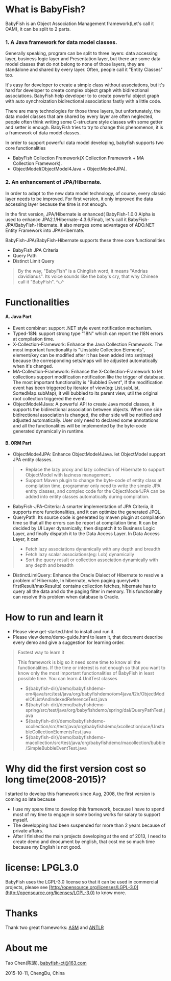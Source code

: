 # What is BabyFish?

BabyFish is an Object Association Management framework(Let's call it OAM), it can be split to 2 parts. 

### 1. A Java framework for data model classes.

Generally speaking, program can be split to three layers: data accessing layer, business logic layer and Presentation layer, but there are some data model classes that do not belong to none of those layers, they are standalone and shared by every layer. Often, people call it "Entity Classes" too.

It's easy for developer to create a simple class without associations, but it's hard for developer to create complex object graph with bidirectional associations. BabyFish help developer to to create powerful object graph with auto synchroization bidirectional associations fastly with a little code. 

There are many technologies for those three layers, but unfortunately, the data model classes that are shared by every layer are often neglected, people often think writing some C-structure style classes with some getter and setter is enough. BabyFish tries to try to change this phenomenon, it is a framework of data model classes.

In order to support powerful data model developing, babyfish supports two core functionalities

* BabyFish Collection Framework(X Collection Framework + MA Collection Framework).
* ObjectModel(ObjectModel4Java + ObjectMode4JPA).

### 2. An enhancement of JPA/Hibernate.

In order to adapt to the new data model technology, of course, every classic layer needs to be improved. For first version, it only improved the data accessing layer because the time is not enough.

In the first version, JPA/Hibernate is enhanced( BabyFish-1.0.0 Alpha is used to enhance JPA2.1/Hibernate-4.3.6.Final), let's call it BabyFish-JPA/BabyFish-Hibernate. it also merges some advantages of ADO.NET Entity Framework into JPA/Hibernate.

BabyFish-JPA/BabyFish-Hibernate supports these three core functionalities

* BabyFish JPA Criteria
* Query Path
* Distinct Limit Query

> By the way, "BabyFish" is a Chinglish word, it means "Andrias davidianus". Its voice sounds like the baby's cry, that why Chinese call it "BabyFish". ^ω^

# Functionalities
#### A. Java Part
* Event combiner: support .NET style event notification mechanism.
* Typed-18N: support strong type "18N" which can report the I18N errors at compilation time.
* X-Collection-Framework: Enhance the Java Collection Framework. The most important functionality is "Unstable Collection Elements", element/key can be modified after it has been added into set(map) because the corresponding sets/maps will be adjusted automatically when it's changed.
* MA-Collection-Framework: Enhance the X-Collection-Framework to let collections support modification notification like the trigger of database. The most important functionality is "Bubbled Event", If the modification event has been triggered by iterator of view(eg: List.subList, SortedMap.subMap), it will bubbled to its parent view, util the original root collection triggered the event.
* ObjectModel4Java: A powerful API to create Java model classes, it supports the bidirectional association between objects. When one side bidirectional association is changed, the other side will be notified and adjusted automatically. User only need to declared some annotations and all the functionalities will be implemented by the byte-code generated dynamically in runtime.

#### B. ORM Part
* ObjectMode4JPA: Enhance ObjectModel4Java. let ObjectModel support JPA entity classes.
>* Replace the lazy proxy and lazy collection of Hibernate to support ObjectModel with laziness management.
>* Support Maven plugin to change the byte-code of entity class at compilation time, programmer only need to write the simple JPA entity classes, and complex code for the ObjectMode4JPA can be added into entity classes automatically during compilation.

* BabyFish-JPA-Criteria: A smarter implementation of JPA Criteria, it supports more functionalities, and it can optimize the generated JPQL.
* QueryPath: Its source code is generated by maven plugin at compilation time so that all the errors can be report at compilation time. It can be decided by UI Layer dynamically, then dispatch it to Business Logic Layer, and finally dispatch it to the Data Access Layer. In Data Access Layer, it can
>* Fetch lazy associations dynamically with any depth and breadth
>* Fetch lazy scalar associations(eg: Lob) dynamically
>* Sort the query result or collection association dynamically with any depth and breadth

* DistinctLimiQuery: Enhance the Oracle Dialect of Hibernate to resolve a problem of Hibernate, In hibernate, when paging query(with firstResult/maxResults) contains collection fetches, hibernate has to query all the data and do the paging filter in memory. This functionality can resolve this problem when database is Oracle.

# How to run and learn it
* Please view get-started.html to install and run it. 
* Please view demo/demo-guide.html to learn it, that document describe every demo and give a suggestion for learning order. 

> Fastest way to learn it
> 
> This framework is big so it need some time to know all the functionalities. If the time or interest is not enough so that you want to know only the most important functionalities of BabyFish in least possible time. You can learn 4 UnitTest classes 
>* ${babyfish-dir}/demo/babyfishdemo-om4java/src/test/java/org/babyfishdemo/om4java/l2ir/ObjectModelOfListAndIndexedReferenceTest.java
>* ${babyfish-dir}/demo/babyfishdemo-spring/src/test/java/org/babyfishdemo/spring/dal/QueryPathTest.java
>* ${babyfish-dir}/demo/babyfishdemo-xcollection/src/test/java/org/babyfishdemo/xcollection/uce/UnstableCollectionElementsTest.java
>* ${babyfish-dir}/demo/babyfishdemo-macollection/src/test/java/org/babyfishdemo/macollection/bubble/SimpleBubbleEventTest.java

# Why did the first version cost so long time(2008-2015)?
I started to develop this framework since Aug, 2008, the first version is coming so late because
* I use my spare time to develop this framework, because I have to spend most of my time to engage in some boring works for salary to support myself.
* The developping had been suspended for more than 2 years because of private affairs.
* After I finished the main projects developing at the end of 2013, I need to create demo and deocument by english, that cost me so much time because my English is not good.

# license: LPGL3.0
BabyFish uses the LGPL-3.0 license so that it can be used in commercial projects, 
please see [http://opensource.org/licenses/LGPL-3.0](http://opensource.org/licenses/LGPL-3.0) to know more.

# Thanks
Thank two great frameworks: [ASM](http://asm.ow2.org) and [ANTLR](http://www.antlr.org)

# About me
Tao Chen(陈涛), [babyfish-ct@163.com](mailto:babyfish-ct@163.com)

2015-10-11, ChengDu, China